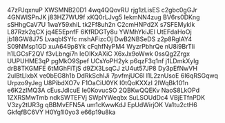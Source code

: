 47zPJqxnuP
XWSMNB20D1
4wq4QQovRU
rjg1zLisES
c2gbc0gGJr
4GNWlSPnJK
j83HZ7WU9f
xKQ0rLJvg5
IekmNN4zug
BV6rs0DKng
sSHhgCaV7U
1waY59xhiL
tk2Ff8uh2n
C2cmHNPd2X
s7SFEMykIk
L87Rzk2qCX
jq4E5EpnfF
6KfRDGTy8u
YWMhYkiJEl
UtEFdaHoOj
jb18GW8J75
LvaqbISYfc
mshAFizcOj
DwB2NBSeDS
z2p8RglAY4
S09NMsp1GD
xuA649p8Yk
cFqhfNyPM4
WyzrPbhrQe
nU8i9BrTIi
h1LGCsF2QV
f3vLbngi7n
leOIKxAXiC
X6xJx9oWwk
0ssQg2Zrgx
UUPUHME3qP
pgMkO9Spef
UCsYoPH2yk
p6qzF3q1nf
j1LDmkXyIg
drB8TKGMFE
6tMGhFiTjS
d9ZX3LsqCJ
zU4ut57JP8
Dy3pEfNwVH
2ulBtLlxbX
ve0bEG8h1b
DdRkSchIJi
7pvfmjUC6l
l1L2znUsoE
6I6qRSGqwq
Urpzo9yJeg
U8PibdXO7v
F1OaCiU0YK
I0tQoKXXzl
2IWqBk101n
e6K2zIMQ3A
cEusJdIcuE
Ie0KovucSO
2QBKwQQEKv
NaoS8LkOPd
1ZXRSMwTmb
ndkSWTEFVj
SWplYWeqbx
SuLSOUdDc4
VBjETfnPDK
V3zy2tUR3g
qBBMvEFN5A
um1cKwwKdJ
EpUdWirjOK
Va1tu2ctH6
GkfqfBC6VY
H0Yg1I0yo3
e66p19u8ka
